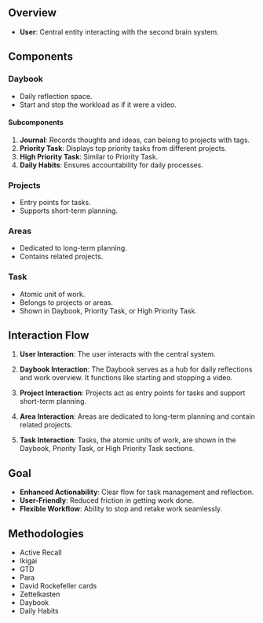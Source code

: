 

## Overview

- **User**: Central entity interacting with the second brain system.

## Components

### Daybook

- Daily reflection space.
- Start and stop the workload as if it were a video.

#### Subcomponents

1. **Journal**: Records thoughts and ideas, can belong to projects with tags.
2. **Priority Task**: Displays top priority tasks from different projects.
3. **High Priority Task**: Similar to Priority Task.
4. **Daily Habits**: Ensures accountability for daily processes.

### Projects

- Entry points for tasks.
- Supports short-term planning.

### Areas

- Dedicated to long-term planning.
- Contains related projects.

### Task

- Atomic unit of work.
- Belongs to projects or areas.
- Shown in Daybook, Priority Task, or High Priority Task.

## Interaction Flow

1. **User Interaction**: The user interacts with the central system.
    
2. **Daybook Interaction**: The Daybook serves as a hub for daily reflections and work overview. It functions like starting and stopping a video.
    
3. **Project Interaction**: Projects act as entry points for tasks and support short-term planning.
    
4. **Area Interaction**: Areas are dedicated to long-term planning and contain related projects.
    
5. **Task Interaction**: Tasks, the atomic units of work, are shown in the Daybook, Priority Task, or High Priority Task sections.
    

## Goal

- **Enhanced Actionability**: Clear flow for task management and reflection.
- **User-Friendly**: Reduced friction in getting work done.
- **Flexible Workflow**: Ability to stop and retake work seamlessly.

## Methodologies
- Active Recall
- Ikigai
- GTD
- Para
- David Rockefeller cards
- Zettelkasten
- Daybook
- Daily Habits